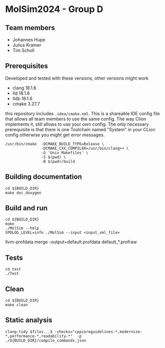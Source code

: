 MolSim2024 - Group D
===

## Team members

- Johannes Hupe
- Julius Kramer
- Tim Scholl

## Prerequisites

Developed and tested with these versions, other versions might work

- clang 18.1.6
- lld 18.1.6
- lldb 18.1.6
- cmake 3.27.7

this repository includes `.idea/cmake.xml`.
This is a shareable IDE config file that allows all team members to use the same config.
The way Clion implements it, still allows to use your own config.
The only necessary prerequisite is that there is one Toolchain named "System" in your CLion config otherwise you might
get error messages.

```shell
/usr/bin/cmake  -DCMAKE_BUILD_TYPE=Release \
                -DCMAKE_CXX_COMPILER=/usr/bin/clang++ \
                -G 'Unix Makefiles' \
                -S $(pwd) \
                -B $(pwd)/build
```

## Building documentation

```shell
cd ${BUILD_DIR}
make doc_doxygen
```

## Build and run

```shell
cd ${BUILD_DIR}
make
./MolSim --help
SPDLOG_LEVEL=info ./MolSim --input <input_xml_file>
```

llvm-profdata merge -output=default.profdata default_*.profraw

## Tests

```shell
cd test
./Test
```

## Clean

```shell
cd ${BUILD_DIR}
make clean
```

## Static analysis

```shell 
clang-tidy $files...$ -checks="cppcoreguidelines-*,modernize-*,performance-*,readability-*"  -p ./${BUILD_DIR}/compile_commands.json  
```
